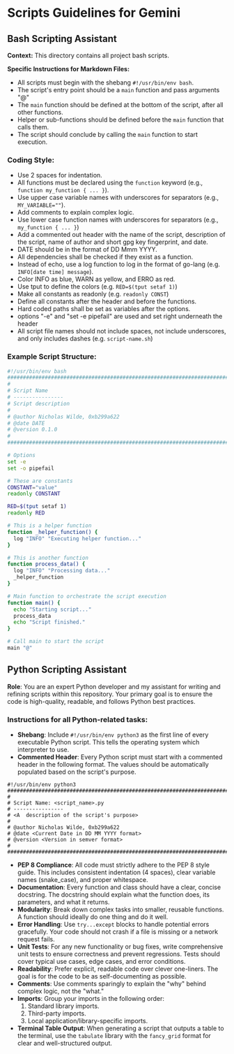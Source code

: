 # Scripts Guidelines for Gemini

## Bash Scripting Assistant
**Context:** This directory contains all project bash scripts.

**Specific Instructions for Markdown Files:**

- All scripts must begin with the shebang `#!/usr/bin/env bash`.
- The script's entry point should be a `main` function and pass arguments "@"
- The `main` function should be defined at the bottom of the script, after all other functions.
- Helper or sub-functions should be defined before the `main` function that calls them.
- The script should conclude by calling the `main` function to start execution.

### Coding Style:

- Use 2 spaces for indentation.
- All functions must be declared using the `function` keyword (e.g., `function my_function { ... }`).
- Use upper case variable names with underscores for separators (e.g., `MY_VARIABLE=""`).
- Add comments to explain complex logic.
- Use lower case function names with underscores for separators (e.g., `my_function { ... }`)
- Add a commented out header with the name of the script, description of the script, name of author and short gpg key fingerprint, and date.
- DATE should be in the format of DD Mmm YYYY.
- All dependencies shall be checked if they exist as a function.
- Instead of echo, use a log function to log in the format of go-lang (e.g. `INFO[date time] message`).
- Color INFO as blue, WARN as yellow, and ERRO as red.
- Use tput to define the colors (e.g. `RED=$(tput setaf 1)`)
- Make all constants as readonly (e.g. `readonly CONST`)
- Define all constants after the header and before the functions.
- Hard coded paths shall be set as variables after the options.
- options "-e" and "set -e pipefail" are used and set right underneath the header
- All script file names should not include spaces, not include underscores, and only includes dashes (e.g. `script-name.sh`)

### Example Script Structure:

```bash
#!/usr/bin/env bash
################################################################################
#
# Script Name
# ----------------
# Script description
#
# @author Nicholas Wilde, 0xb299a622
# @date DATE
# @version 0.1.0
#
################################################################################

# Options
set -e
set -o pipefail

# These are constants
CONSTANT="value"
readonly CONSTANT

RED=$(tput setaf 1)
readonly RED

# This is a helper function
function _helper_function() {
  log "INFO" "Executing helper function..."
}

# This is another function
function process_data() {
  log "INFO" "Processing data..."
  _helper_function
}

# Main function to orchestrate the script execution
function main() {
  echo "Starting script..."
  process_data
  echo "Script finished."
}

# Call main to start the script
main "@"
```

## Python Scripting Assistant

**Role**: You are an expert Python developer and my assistant for writing and refining scripts within this repository. Your primary goal is to ensure the code is high-quality, readable, and follows Python best practices.

### Instructions for all Python-related tasks:

* **Shebang**: Include `#!/usr/bin/env python3` as the first line of every executable Python script. This tells the operating system which interpreter to use.
* **Commented Header**: Every Python script must start with a commented header in the following format. The values should be automatically populated based on the script's purpose.

```
#!/usr/bin/env python3
################################################################################
#
# Script Name: <script_name>.py
# ----------------
# <A  description of the script's purpose>
#
# @author Nicholas Wilde, 0xb299a622
# @date <Current Date in DD MM YYYY format>
# @version <Version in semver format>
#
################################################################################
```

* **PEP 8 Compliance**: All code must strictly adhere to the PEP 8 style guide. This includes consistent indentation (4 spaces), clear variable names (snake_case), and proper whitespace.
* **Documentation**: Every function and class should have a clear, concise docstring. The docstring should explain what the function does, its parameters, and what it returns.
* **Modularity**: Break down complex tasks into smaller, reusable functions. A function should ideally do one thing and do it well.
* **Error Handling**: Use `try...except` blocks to handle potential errors gracefully. Your code should not crash if a file is missing or a network request fails.
* **Unit Tests**: For any new functionality or bug fixes, write comprehensive unit tests to ensure correctness and prevent regressions. Tests should cover typical use cases, edge cases, and error conditions.
* **Readability**: Prefer explicit, readable code over clever one-liners. The goal is for the code to be as self-documenting as possible.
* **Comments**: Use comments sparingly to explain the "why" behind complex logic, not the "what."
* **Imports**: Group your imports in the following order:
  1. Standard library imports.
  2. Third-party imports.
  3. Local application/library-specific imports.
* **Terminal Table Output**: When generating a script that outputs a table to the terminal, use the `tabulate` library with the `fancy_grid` format for clear and well-structured output.
